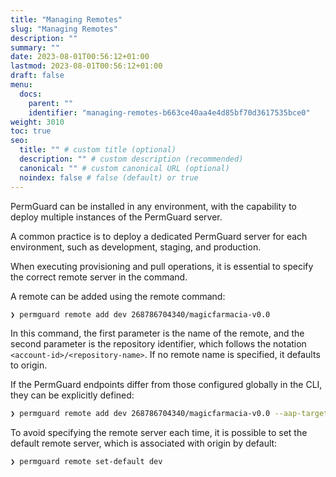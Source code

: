 ```yaml
---
title: "Managing Remotes"
slug: "Managing Remotes"
description: ""
summary: ""
date: 2023-08-01T00:56:12+01:00
lastmod: 2023-08-01T00:56:12+01:00
draft: false
menu:
  docs:
    parent: ""
    identifier: "managing-remotes-b663ce40aa4e4d85bf70d3617535bce0"
weight: 3010
toc: true
seo:
  title: "" # custom title (optional)
  description: "" # custom description (recommended)
  canonical: "" # custom canonical URL (optional)
  noindex: false # false (default) or true
---
```


PermGuard can be installed in any environment, with the capability to deploy multiple instances of the PermGuard server.

A common practice is to deploy a dedicated PermGuard server for each environment, such as development, staging, and production.

When executing provisioning and pull operations, it is essential to specify the correct remote server in the command.

A remote can be added using the remote command:

```bash
❯ permguard remote add dev 268786704340/magicfarmacia-v0.0
```

In this command, the first parameter is the name of the remote, and the second parameter is the repository identifier, which follows the notation `<account-id>/<repository-name>`. If no remote name is specified, it defaults to origin.

If the PermGuard endpoints differ from those configured globally in the CLI, they can be explicitly defined:

```bash
❯ permguard remote add dev 268786704340/magicfarmacia-v0.0 --aap-target localhost:9091 --pap-target localhost:9092
```

To avoid specifying the remote server each time, it is possible to set the default remote server, which is associated with origin by default:

```bash
❯ permguard remote set-default dev
```
